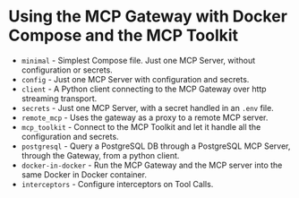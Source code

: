 # Using the MCP Gateway with Docker Compose and the MCP Toolkit

+ `minimal` - Simplest Compose file. Just one MCP Server, without configuration or secrets.
+ `config` - Just one MCP Server with configuration and secrets.
+ `client` - A Python client connecting to the MCP Gateway over http streaming transport.
+ `secrets` - Just one MCP Server, with a secret handled in an `.env` file.
+ `remote_mcp` - Uses the gateway as a proxy to a remote MCP server.
+ `mcp_toolkit` - Connect to the MCP Toolkit and let it handle all the configuration and secrets.
+ `postgresql` - Query a PostgreSQL DB through a PostgreSQL MCP Server, through the Gateway, from a python client.
+ `docker-in-docker` - Run the MCP Gateway and the MCP server into the same Docker in Docker container.
+ `interceptors` - Configure interceptors on Tool Calls.
